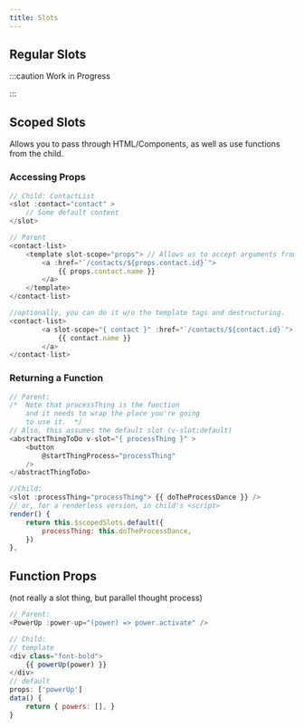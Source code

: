 ```yaml
---
title: Slots
---
```

## Regular Slots
:::caution Work in Progress

:::


## Scoped Slots
Allows you to pass through HTML/Components, as well as use functions from the child.

### Accessing Props
```javascript
// Child: ContactList
<slot :contact="contact" >
    // Some default content
</slot>

// Parent
<contact-list>
    <template slot-scope="props"> // Allows us to accept arguments from the child
        <a :href="`/contacts/${props.contact.id}`">
            {{ props.contact.name }}
        </a>
    </template>
</contact-list>

//optionally, you can do it w/o the template tags and destructuring.
<contact-list>
        <a slot-scope="{ contact }" :href="`/contacts/${contact.id}`">
            {{ contact.name }}
        </a>
</contact-list>
```

### Returning a Function
```javascript
// Parent:
/*  Note that processThing is the function
    and it needs to wrap the place you're going
    to use it.  */
// Also, this assumes the default slot (v-slot:default)
<abstractThingToDo v-slot="{ processThing }" >
    <button
        @startThingProcess="processThing"
    />
</abstractThingToDo>

//Child: 
<slot :processThing="processThing"> {{ doTheProcessDance }} />
// or, for a renderless version, in child's <script>
render() {
    return this.$scopedSlots.default({
        processThing: this.doTheProcessDance,
    })
},

```

## Function Props
(not really a slot thing, but parallel thought process)
```javascript
// Parent:
<PowerUp :power-up="(power) => power.activate" />

// Child:
// template
<div class="font-bold">
    {{ powerUp(power) }}
</div>
// default
props: ['powerUp']
data() {
    return { powers: [], }
}
```